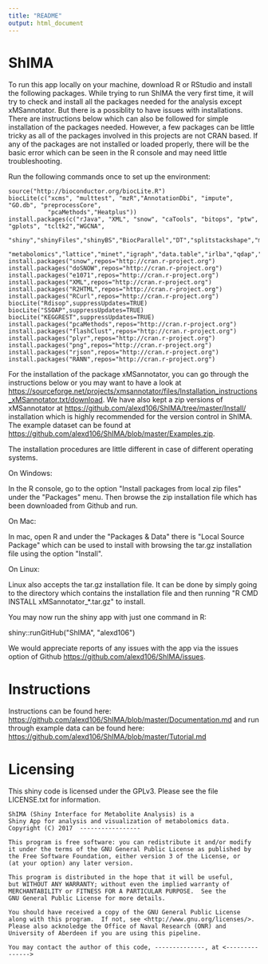 ```yaml
---
title: "README"
output: html_document
---
```



# ShIMA 


<Github>

To run this app locally on your machine, download R or RStudio and install the following packages. While trying to run ShIMA the very first time, it will try to check and install all the packages needed for the analysis except xMSannotator. But there is a possiblity to have issues with installations. There are instructions below which can also be followed for simple installation of the packages needed. However, a few packages can be little tricky as all of the packages involved in this projects are not CRAN based. If any of the packages are not installed or loaded properly, there will be the basic error which can be seen in the R console and may need little troubleshooting. 

Run the following commands once to set up the environment:
```
source("http://bioconductor.org/biocLite.R")
biocLite(c("xcms", "multtest", "mzR","AnnotationDbi", "impute", "GO.db", "preprocessCore",
           "pcaMethods","Heatplus"))
install.packages(c("rJava", "XML", "snow", "caTools", "bitops", "ptw", "gplots", "tcltk2","WGCNA", 
                   "shiny","shinyFiles","shinyBS","BiocParallel","DT","splitstackshape","mixOmics",
                   "metabolomics","lattice","minet","igraph","data.table","irlba","qdap","Matrix"))
install.packages("snow",repos="http://cran.r-project.org")
install.packages("doSNOW",repos="http://cran.r-project.org")
install.packages("e1071",repos="http://cran.r-project.org")
install.packages("XML",repos="http://cran.r-project.org")
install.packages("R2HTML",repos="http://cran.r-project.org")
install.packages("RCurl",repos="http://cran.r-project.org")
biocLite("Rdisop",suppressUpdates=TRUE)
biocLite("SSOAP",suppressUpdates=TRUE)
biocLite("KEGGREST",suppressUpdates=TRUE)
install.packages("pcaMethods",repos="http://cran.r-project.org")
install.packages("flashClust",repos="http://cran.r-project.org")
install.packages("plyr",repos="http://cran.r-project.org")
install.packages("png",repos="http://cran.r-project.org")
install.packages("rjson",repos="http://cran.r-project.org")
install.packages("RANN",repos="http://cran.r-project.org")
```

For the installation of the package xMSannotator, you can go through the instructions below or you 
may want to have a look at 
<https://sourceforge.net/projects/xmsannotator/files/Installation_instructions_xMSannotator.txt/download>. 
We have also kept a zip versions of xMSannotator at <https://github.com/alexd106/ShIMA/tree/master/Install/> 
installation which is highly recommended for the version control in ShIMA.
The example dataset can be found at <https://github.com/alexd106/ShIMA/blob/master/Examples.zip>.

The installation procedures are little different in case of different operating systems. 

On Windows:

In the R console, go to the option "Install packages from local zip files" under the "Packages" menu. 
Then browse the zip installation file which has been downloaded from Github and run.

On Mac:

In mac, open R and  under the "Packages & Data" there is "Local Source Package" which can be used 
to install with browsing the tar.gz installation file using the option "Install".

On Linux:

Linux also accepts the tar.gz installation file. It can be done by simply going to the directory 
which contains the installation file and then running "R CMD INSTALL xMSannotator_*.tar.gz" to install.


You may now run the shiny app with just one command in R:


shiny::runGitHub("ShIMA", "alexd106")


We would appreciate reports of any issues with the app via the issues option of 
Github <https://github.com/alexd106/ShIMA/issues>.

# Instructions

Instructions can be found here: <https://github.com/alexd106/ShIMA/blob/master/Documentation.md> and 
run through example data can be found here: <https://github.com/alexd106/ShIMA/blob/master/Tutorial.md>

# Licensing

This shiny code is licensed under the GPLv3. Please see the file LICENSE.txt for
information.

    ShIMA (Shiny Interface for Metabolite Analysis) is a
    Shiny App for analysis and visualization of metabolomics data.
    Copyright (C) 2017  -----------------

    This program is free software: you can redistribute it and/or modify
    it under the terms of the GNU General Public License as published by
    the Free Software Foundation, either version 3 of the License, or
    (at your option) any later version.

    This program is distributed in the hope that it will be useful,
    but WITHOUT ANY WARRANTY; without even the implied warranty of
    MERCHANTABILITY or FITNESS FOR A PARTICULAR PURPOSE.  See the
    GNU General Public License for more details.

    You should have received a copy of the GNU General Public License
    along with this program.  If not, see <http://www.gnu.org/licenses/>. 
    Please also acknoledge the Office of Naval Research (ONR) and 
    University of Aberdeen if you are using this pipeline.

    You may contact the author of this code, --------------, at <--------------->
    



